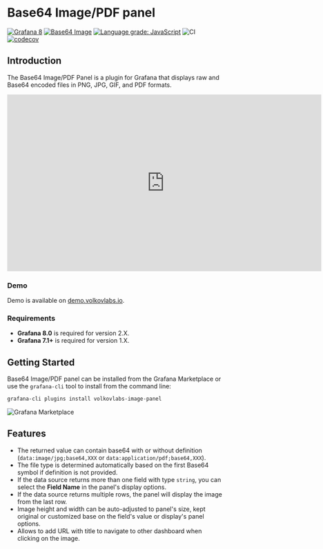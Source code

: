# Base64 Image/PDF panel

[![Grafana 8](https://img.shields.io/badge/Grafana-8-orange)](https://www.grafana.com)
[![Base64 Image](https://img.shields.io/badge/dynamic/json?color=blue&label=Base64%20Image%20Panel&query=%24.version&url=https%3A%2F%2Fgrafana.com%2Fapi%2Fplugins%2Fvolkovlabs-image-panel)](https://grafana.com/grafana/plugins/volkovlabs-image-panel)
[![Language grade: JavaScript](https://img.shields.io/lgtm/grade/javascript/g/VolkovLabs/volkovlabs-image-panel.svg?logo=lgtm&logoWidth=18)](https://lgtm.com/projects/g/VolkovLabs/volkovlabs-image-panel/context:javascript)
![CI](https://github.com/volkovlabs/volkovlabs-image-panel/workflows/CI/badge.svg)
[![codecov](https://codecov.io/gh/VolkovLabs/volkovlabs-image-panel/branch/main/graph/badge.svg?token=0m6f0ktUar)](https://codecov.io/gh/VolkovLabs/volkovlabs-image-panel)

## Introduction

The Base64 Image/PDF Panel is a plugin for Grafana that displays raw and Base64 encoded files in PNG, JPG, GIF, and PDF formats.

<iframe width="728" height="410" src="https://www.youtube.com/embed/1_bgLSehjhg" title="Base64 Image/PDF panel" frameBorder="0" allow="accelerometer; autoplay; clipboard-write; encrypted-media; gyroscope; picture-in-picture" allowFullScreen></iframe>

### Demo

Demo is available on [demo.volkovlabs.io](https://demo.volkovlabs.io).

### Requirements

- **Grafana 8.0** is required for version 2.X.
- **Grafana 7.1+** is required for version 1.X.

## Getting Started

Base64 Image/PDF panel can be installed from the Grafana Marketplace or use the `grafana-cli` tool to install from the command line:

```bash
grafana-cli plugins install volkovlabs-image-panel
```

![Grafana Marketplace](https://raw.githubusercontent.com/VolkovLabs/volkovlabs-image-panel/main/src/img/grafana-marketplace.png)

## Features

- The returned value can contain base64 with or without definition (`data:image/jpg;base64,XXX` or `data:application/pdf;base64,XXX`).
- The file type is determined automatically based on the first Base64 symbol if definition is not provided.
- If the data source returns more than one field with type `string`, you can select the **Field Name** in the panel's display options.
- If the data source returns multiple rows, the panel will display the image from the last row.
- Image height and width can be auto-adjusted to panel's size, kept original or customized base on the field's value or display's panel options.
- Allows to add URL with title to navigate to other dashboard when clicking on the image.
